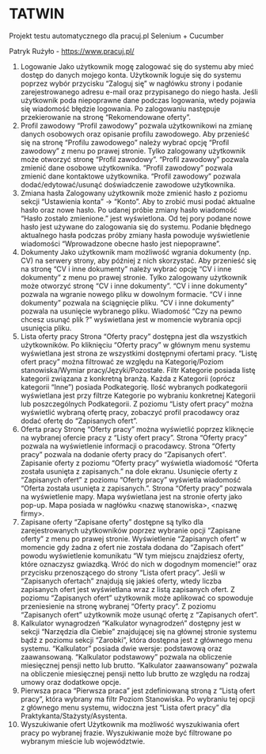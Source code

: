 # TATWIN
Projekt testu automatycznego dla pracuj.pl Selenium + Cucumber

Patryk Rużyło - https://www.pracuj.pl/

1. Logowanie
Jako użytkownik mogę zalogować się do systemu aby mieć dostęp do danych mojego konta.
Użytkownik loguje się do systemu poprzez wybór przycisku “Zaloguj się” w nagłówku strony i podanie zarejestrowanego adresu e-mail oraz przypisanego do niego hasła.
Jeśli użytkownik poda niepoprawne dane podczas logowania, wtedy pojawia się wiadomość błędzie logowania.
Po zalogowaniu następuje przekierowanie na stronę “Rekomendowane oferty”.
2. Profil zawodowy
“Profil zawodowy” pozwala użytkownikowi na zmianę danych osobowych oraz opisanie profilu zawodowego.
Aby przenieść się na stronę “Profilu zawodowego” należy wybrać opcję “Profil zawodowy” z menu po prawej stronie. Tylko zalogowany użytkownik może otworzyć stronę “Profil zawodowy”.
“Profil zawodowy” pozwala zmienić dane osobowe użytkownika.
“Profil zawodowy” pozwala zmienić dane kontaktowe użytkownika.
“Profil zawodowy” pozwala dodać/edytować/usunąć doświadczenie zawodowe użytkownika.
3. Zmiana hasła
Zalogowany użytkownik może zmienić hasło z poziomu sekcji “Ustawienia konta” -> “Konto”.
Aby to zrobić musi podać aktualne hasło oraz nowe hasło.
Po udanej próbie zmiany hasło wiadomość “Hasło zostało zmienione.” jest wyświetlona. Od tej pory podane nowe hasło jest używane do zalogowania się do systemu.
Podanie błędnego aktualnego hasła podczas próby zmiany hasła powoduje wyświetlenie wiadomości “Wprowadzone obecne hasło jest niepoprawne”.
4. Dokumenty
Jako użytkownik mam możliwość wgrania dokumenty (np. CV) na serwery strony, aby później z nich skorzystać.
Aby przenieść się na stronę “CV i inne dokumenty” należy wybrać opcję “CV i inne dokumenty” z menu po prawej stronie. Tylko zalogowany użytkownik może otworzyć stronę “CV i inne dokumenty”.
“CV i inne dokumenty” pozwala na wgranie nowego pliku w dowolnym formacie.
“CV i inne dokumenty” pozwala na ściągnięcie pliku.
“CV i inne dokumenty” pozwala na usunięcie wybranego pliku. Wiadomość “Czy na pewno chcesz usunąć plik <nazwa pliku>?” wyświetlana jest w momencie wybrania opcji usunięcia pliku.
5. Lista oferty pracy
Strona “Oferty pracy” dostępna jest dla wszystkich użytkowników.
Po kliknięciu “Oferty pracy” w głównym menu systemu wyświetlana jest strona ze wszystkimi dostępnymi ofertami pracy.
“Listę ofert pracy” można filtrować ze względu na Kategorię/Poziom stanowiska/Wymiar pracy/Języki/Pozostałe. 
Filtr Kategorie posiada listę kategorii związana z konkretną branżą. Każda z Kategorii (oprócz kategorii “Inne”) posiada Podkategorię. Ilość wybranych podkategorii wyświetlana jest przy filtrze Kategorie po wybraniu konkretnej Kategorii lub poszczególnych Podkategorii.
Z poziomu “Listy ofert pracy“ można wyświetlić wybraną ofertę pracy, zobaczyć profil pracodawcy oraz dodać ofertę do “Zapisanych ofert”.
6. Oferta pracy
Stronę “Oferty pracy” można wyświetlić poprzez kliknęcie na wybranej ofercie pracy z “Listy ofert pracy”.
Strona “Oferty pracy” pozwala na wyświetlenie informacji o pracodawcy.
Strona “Oferty pracy” pozwala na dodanie oferty pracy do “Zapisanych ofert”. Zapisanie oferty z poziomu “Oferty pracy” wyświetla wiadomość “Oferta została usunięta z zapisanych.” na dole ekranu. Usunięcie oferty z “Zapisanych ofert” z poziomu “Oferty pracy” wyświetla wiadomość “Oferta została usunięta z zapisanych.”.
Strona “Oferty pracy” pozwala na wyświetlenie mapy. Mapa wyświetlana jest na stronie oferty jako pop-up. Mapa posiada w nagłówku <nazwę stanowiska>, <nazwę firmy>.
7. Zapisane oferty
“Zapisane oferty” dostępne są tylko dla zarejestrowanych użytkowników poprzez wybranie opcji “Zapisane oferty” z menu po prawej stronie.
Wyświetlenie “Zapisanych ofert” w momencie gdy żadna z ofert nie została dodana do “Zapisach ofert” powodu wyświetlenie komunikatu “W tym miejscu znajdziesz oferty, które oznaczysz gwiazdką. Wróć do nich w dogodnym momencie!” oraz przycisku przenoszącego do strony “Lista ofert pracy”.
Jeśli w “Zapisanych ofertach” znajdują się jakieś oferty, wtedy liczba zapisanych ofert jest wyświetlana wraz z listą zapisanych ofert.
Z poziomu “Zapisanych ofert” użytkownik może aplikować co spowoduje przeniesienie na stronę wybranej “Oferty pracy”.
Z poziomu “Zapisanych ofert” użytkownik może usunąć ofertę z “Zapisanych ofert”.
8. Kalkulator wynagrodzeń
“Kalkulator wynagrodzeń” dostępny jest w sekcji “Narzędzia dla Ciebie” znajdującej się na głównej stronie systemu bądź z poziomu sekcji “Zarobki”, która dostępna jest z głównego menu systemu.
“Kalkulator” posiada dwie wersje: podstawową oraz zaawansowaną.
“Kalkulator podstawowy” pozwala na obliczenie miesięcznej pensji netto lub brutto.
“Kalkulator zaawansowany” pozwala na obliczenie miesięcznej pensji netto lub brutto ze względu na rodzaj umowy oraz dodatkowe opcje.
9. Pierwsza praca
“Pierwsza praca” jest zdefiniowaną stroną z “Listą ofert pracy”, która wybrany ma filtr Poziom Stanowiska. Po wybraniu tej opcji z głównego menu systemu, widoczna jest “Lista ofert pracy” dla Praktykanta/Stażysty/Asystenta.
10. Wyszukiwanie ofert
Użytkownik ma możliwość wyszukiwania ofert pracy po wybranej frazie. Wyszukiwanie może być filtrowane po wybranym mieście lub województwie.
